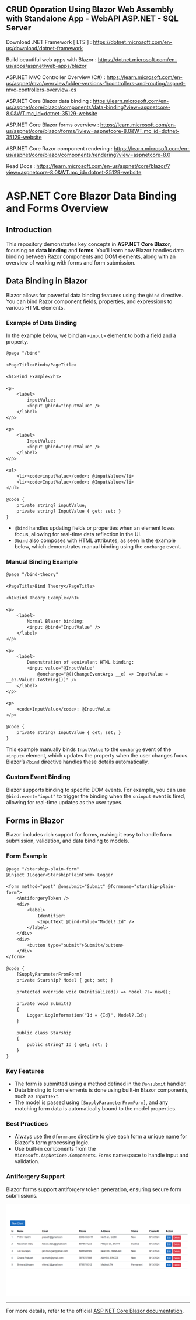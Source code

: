 ## CRUD Operation Using Blazor Web Assembly with Standalone App  - WebAPI ASP.NET - SQL Server 


Download .NET Framework [ LTS ] : https://dotnet.microsoft.com/en-us/download/dotnet-framework

 Build beautiful web apps with Blazor : https://dotnet.microsoft.com/en-us/apps/aspnet/web-apps/blazor

ASP.NET MVC Controller Overview (C#) : https://learn.microsoft.com/en-us/aspnet/mvc/overview/older-versions-1/controllers-and-routing/aspnet-mvc-controllers-overview-cs

ASP.NET Core Blazor data binding : https://learn.microsoft.com/en-us/aspnet/core/blazor/components/data-binding?view=aspnetcore-8.0&WT.mc_id=dotnet-35129-website

ASP.NET Core Blazor forms overview : https://learn.microsoft.com/en-us/aspnet/core/blazor/forms/?view=aspnetcore-8.0&WT.mc_id=dotnet-35129-website

ASP.NET Core Razor component rendering : https://learn.microsoft.com/en-us/aspnet/core/blazor/components/rendering?view=aspnetcore-8.0

Read Docs : https://learn.microsoft.com/en-us/aspnet/core/blazor/?view=aspnetcore-8.0&WT.mc_id=dotnet-35129-website



# ASP.NET Core Blazor Data Binding and Forms Overview

## Introduction

This repository demonstrates key concepts in **ASP.NET Core Blazor**, focusing on **data binding** and **forms**. You'll learn how Blazor handles data binding between Razor components and DOM elements, along with an overview of working with forms and form submission.

## Data Binding in Blazor

Blazor allows for powerful data binding features using the `@bind` directive. You can bind Razor component fields, properties, and expressions to various HTML elements.

### Example of Data Binding

In the example below, we bind an `<input>` element to both a field and a property.

```razor
@page "/bind"

<PageTitle>Bind</PageTitle>

<h1>Bind Example</h1>

<p>
    <label>
        inputValue: 
        <input @bind="inputValue" />
    </label>
</p>

<p>
    <label>
        InputValue: 
        <input @bind="InputValue" />
    </label>
</p>

<ul>
    <li><code>inputValue</code>: @inputValue</li>
    <li><code>InputValue</code>: @InputValue</li>
</ul>

@code {
    private string? inputValue;
    private string? InputValue { get; set; }
}
```

- `@bind` handles updating fields or properties when an element loses focus, allowing for real-time data reflection in the UI.
- `@bind` also composes with HTML attributes, as seen in the example below, which demonstrates manual binding using the `onchange` event.

### Manual Binding Example

```razor
@page "/bind-theory"

<PageTitle>Bind Theory</PageTitle>

<h1>Bind Theory Example</h1>

<p>
    <label>
        Normal Blazor binding: 
        <input @bind="InputValue" />
    </label>
</p>

<p>
    <label>
        Demonstration of equivalent HTML binding: 
        <input value="@InputValue"
            @onchange="@((ChangeEventArgs __e) => InputValue = __e?.Value?.ToString())" />
    </label>
</p>

<p>
    <code>InputValue</code>: @InputValue
</p>

@code {
    private string? InputValue { get; set; }
}
```

This example manually binds `InputValue` to the `onchange` event of the `<input>` element, which updates the property when the user changes focus. Blazor’s `@bind` directive handles these details automatically.

### Custom Event Binding

Blazor supports binding to specific DOM events. For example, you can use `@bind:event="input"` to trigger the binding when the `oninput` event is fired, allowing for real-time updates as the user types.

## Forms in Blazor

Blazor includes rich support for forms, making it easy to handle form submission, validation, and data binding to models.

### Form Example

```razor
@page "/starship-plain-form"
@inject ILogger<StarshipPlainForm> Logger

<form method="post" @onsubmit="Submit" @formname="starship-plain-form">
    <AntiforgeryToken />
    <div>
        <label>
            Identifier: 
            <InputText @bind-Value="Model!.Id" />
        </label>
    </div>
    <div>
        <button type="submit">Submit</button>
    </div>
</form>

@code {
    [SupplyParameterFromForm]
    private Starship? Model { get; set; }

    protected override void OnInitialized() => Model ??= new();

    private void Submit()
    {
        Logger.LogInformation("Id = {Id}", Model?.Id);
    }

    public class Starship
    {
        public string? Id { get; set; }
    }
}
```

### Key Features

- The form is submitted using a method defined in the `@onsubmit` handler.
- Data binding to form elements is done using built-in Blazor components, such as `InputText`.
- The model is passed using `[SupplyParameterFromForm]`, and any matching form data is automatically bound to the model properties.

### Best Practices

- Always use the `@formname` directive to give each form a unique name for Blazor's form processing logic.
- Use built-in components from the `Microsoft.AspNetCore.Components.Forms` namespace to handle input and validation.

### Antiforgery Support

Blazor forms support antiforgery token generation, ensuring secure form submissions.

![Image 8](assets/2222.png)

---

For more details, refer to the official [ASP.NET Core Blazor documentation](https://docs.microsoft.com/aspnet/core/blazor).

